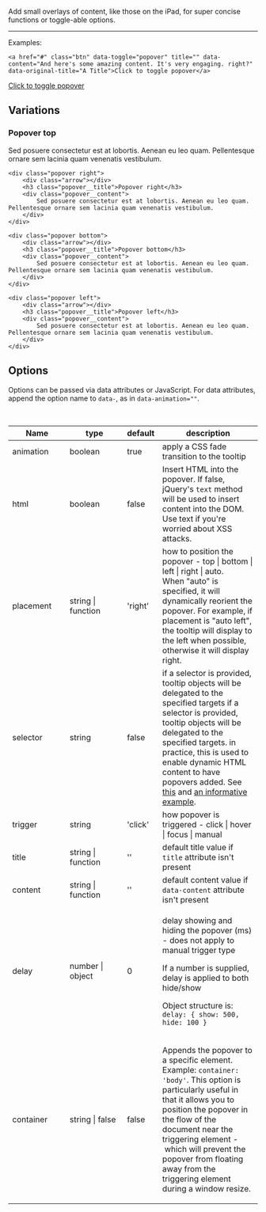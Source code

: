 Add small overlays of content, like those on the iPad, for super concise functions or toggle-able options.

----

Examples:

    <a href="#" class="btn" data-toggle="popover" title="" data-content="And here's some amazing content. It's very engaging. right?" data-original-title="A Title">Click to toggle popover</a>

<a href="#" class="btn" data-toggle="popover" title="" data-content="And here's some amazing content. It's very engaging. right?" data-original-title="A Title">Click to toggle popover</a>

## Variations

<div class="example-popovers">
    <div class="popover top">
        <div class="arrow"></div>
        <h3 class="popover__title">Popover top</h3>
        <div class="popover__content">
            Sed posuere consectetur est at lobortis. Aenean eu leo quam. Pellentesque ornare sem lacinia quam venenatis vestibulum.
        </div>
    </div>

    <div class="popover right">
        <div class="arrow"></div>
        <h3 class="popover__title">Popover right</h3>
        <div class="popover__content">
            Sed posuere consectetur est at lobortis. Aenean eu leo quam. Pellentesque ornare sem lacinia quam venenatis vestibulum.
        </div>
    </div>

    <div class="popover bottom">
        <div class="arrow"></div>
        <h3 class="popover__title">Popover bottom</h3>
        <div class="popover__content">
            Sed posuere consectetur est at lobortis. Aenean eu leo quam. Pellentesque ornare sem lacinia quam venenatis vestibulum.
        </div>
    </div>

    <div class="popover left">
        <div class="arrow"></div>
        <h3 class="popover__title">Popover left</h3>
        <div class="popover__content">
            Sed posuere consectetur est at lobortis. Aenean eu leo quam. Pellentesque ornare sem lacinia quam venenatis vestibulum.
        </div>
    </div>
</div>

## Options

Options can be passed via data attributes or JavaScript. For data attributes, append the option name to `data-`, as in `data-animation=""`.

<br />
<table class="table table-bordered table-striped">
                <thead>
                    <tr>
                        <th style="width: 100px;">Name</th>
                        <th style="width: 100px;">type</th>
                        <th style="width: 50px;">default</th>
                        <th>description</th>
                    </tr>
                </thead>
                <tbody>
                    <tr>
                        <td>animation</td>
                        <td>boolean</td>
                        <td>true</td>
                        <td>apply a CSS fade transition to the tooltip</td>
                    </tr>
                    <tr>
                        <td>html</td>
                        <td>boolean</td>
                        <td>false</td>
                        <td>Insert HTML into the popover. If false, jQuery's <code>text</code> method will be used to insert content into the DOM. Use text if you're worried about XSS attacks.</td>
                    </tr>
                    <tr>
                        <td>placement</td>
                        <td>string | function</td>
                        <td>'right'</td>
                        <td>how to position the popover - top | bottom | left | right | auto.<br> When "auto" is specified, it will dynamically reorient the popover. For example, if placement is "auto left", the tooltip will display to the left when possible, otherwise it will display right.</td>
                    </tr>
                    <tr>
                        <td>selector</td>
                        <td>string</td>
                        <td>false</td>
                        <td>if a selector is provided, tooltip objects will be delegated to the specified targets if a selector is provided, tooltip objects will be delegated to the specified targets. in practice, this is used to enable dynamic HTML content to have popovers added. See <a href="https://github.com/twbs/bootstrap/issues/4215">this</a> and <a href="http://jsfiddle.net/KPeKS/4/">an informative example</a>.</td>
                    </tr>
                    <tr>
                        <td>trigger</td>
                        <td>string</td>
                        <td>'click'</td>
                        <td>how popover is triggered - click | hover | focus | manual</td>
                    </tr>
                    <tr>
                        <td>title</td>
                        <td>string | function</td>
                        <td>''</td>
                        <td>default title value if <code>title</code> attribute isn't present</td>
                    </tr>
                    <tr>
                        <td>content</td>
                        <td>string | function</td>
                        <td>''</td>
                        <td>default content value if <code>data-content</code> attribute isn't present</td>
                    </tr>
                    <tr>
                        <td>delay</td>
                        <td>number | object</td>
                        <td>0</td>
                        <td>
                         <p>delay showing and hiding the popover (ms) - does not apply to manual trigger type</p>
                         <p>If a number is supplied, delay is applied to both hide/show</p>
                         <p>Object structure is: <code>delay: { show: 500, hide: 100 }</code></p>
                        </td>
                    </tr>
                    <tr>
                        <td>container</td>
                        <td>string | false</td>
                        <td>false</td>
                        <td>
                         <p>Appends the popover to a specific element. Example: <code>container: 'body'</code>. This option is particularly useful in that it allows you to position the popover in the flow of the document near the triggering element -&nbsp;which will prevent the popover from floating away from the triggering element during a window resize.</p>
                        </td>
                    </tr>
                </tbody>
            </table>